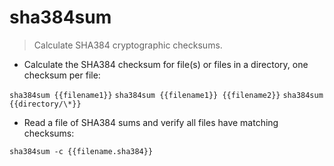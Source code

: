 # sha384sum

> Calculate SHA384 cryptographic checksums.

- Calculate the SHA384 checksum for file(s) or files in a directory, one checksum per file:

`sha384sum {{filename1}}`
`sha384sum {{filename1}} {{filename2}}`
`sha384sum {{directory/\*}}`

- Read a file of SHA384 sums and verify all files have matching checksums:

`sha384sum -c {{filename.sha384}}`
